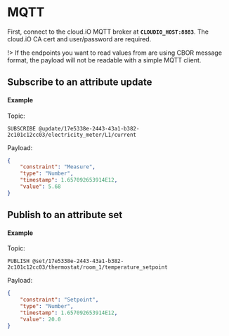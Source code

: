 # MQTT

First, connect to the cloud.iO MQTT broker at **`CLOUDIO_HOST:8883`**. The cloud.iO CA cert and user/password are required.

!> If the endpoints you want to read values from are using CBOR message format, the payload will not be readable with a simple MQTT client.

## Subscribe to an attribute update

#### Example

Topic:
```mqtt
SUBSCRIBE @update/17e5338e-2443-43a1-b382-2c101c12cc03/electricity_meter/L1/current
```

Payload:
```json
{
	"constraint": "Measure",
	"type": "Number",
	"timestamp": 1.657092653914E12,
	"value": 5.68
}
```

## Publish to an attribute set

#### Example

Topic:
```mqtt
PUBLISH @set/17e5338e-2443-43a1-b382-2c101c12cc03/thermostat/room_1/temperature_setpoint
```

Payload:
```json
{
	"constraint": "Setpoint",
	"type": "Number",
	"timestamp": 1.657092653914E12,
	"value": 20.0
}
```
